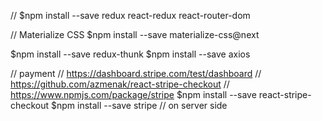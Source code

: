// 
$npm install --save redux react-redux react-router-dom

// Materialize CSS
$npm install --save materialize-css@next

$npm install --save redux-thunk
$npm install --save axios

// payment
//  https://dashboard.stripe.com/test/dashboard
//  https://github.com/azmenak/react-stripe-checkout
//  https://www.npmjs.com/package/stripe
$npm install --save react-stripe-checkout
$npm install --save stripe    // on server side